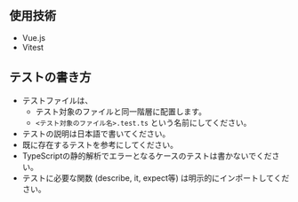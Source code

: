 ## 使用技術

- Vue.js
- Vitest

## テストの書き方

- テストファイルは、
  - テスト対象のファイルと同一階層に配置します。
  - `<テスト対象のファイル名>.test.ts` という名前にしてください。
- テストの説明は日本語で書いてください。
- 既に存在するテストを参考にしてください。
- TypeScriptの静的解析でエラーとなるケースのテストは書かないでください。  
- テストに必要な関数 (describe, it, expect等) は明示的にインポートしてください。
